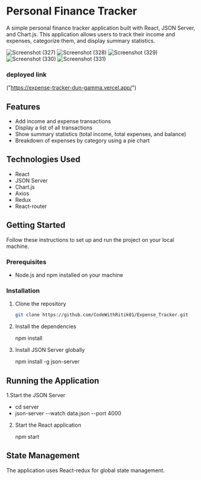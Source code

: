 # Personal Finance Tracker

A simple personal finance tracker application built with React, JSON Server, and Chart.js. This application allows users to track their income and expenses, categorize them, and display summary statistics.

![Screenshot (327)](https://github.com/user-attachments/assets/88f22147-32a8-47c9-8767-6ddcc7082bbe)
![Screenshot (328)](https://github.com/user-attachments/assets/60c76d35-b0e5-4aee-b25e-38216c48f1ef)
![Screenshot (329)](https://github.com/user-attachments/assets/69fbd1d3-b8f3-4aa5-8daa-08bb9c9b6efa)
![Screenshot (330)](https://github.com/user-attachments/assets/6ed39c94-8981-4e16-9094-6be8276f8de7)
![Screenshot (331)](https://github.com/user-attachments/assets/da98af5f-145f-446a-ac5a-954a1c608e18)

### deployed link

("https://expense-tracker-dun-gamma.vercel.app/")

## Features

- Add income and expense transactions
- Display a list of all transactions
- Show summary statistics (total income, total expenses, and balance)
- Breakdown of expenses by category using a pie chart

## Technologies Used

- React
- JSON Server
- Chart.js
- Axios
- Redux
- React-router

## Getting Started

Follow these instructions to set up and run the project on your local machine.

### Prerequisites

- Node.js and npm installed on your machine

### Installation

1. Clone the repository

   ```bash
   git clone https://github.com/CodeWithRitik01/Expense_Tracker.git

2. Install the dependencies

   npm install

3. Install JSON Server globally

   npm install -g json-server

## Running the Application

1.Start the JSON Server

  - cd server
  - json-server --watch data.json --port 4000

2. Start the React application

   npm start


## State Management

The application uses React-redux for global state management.
  
